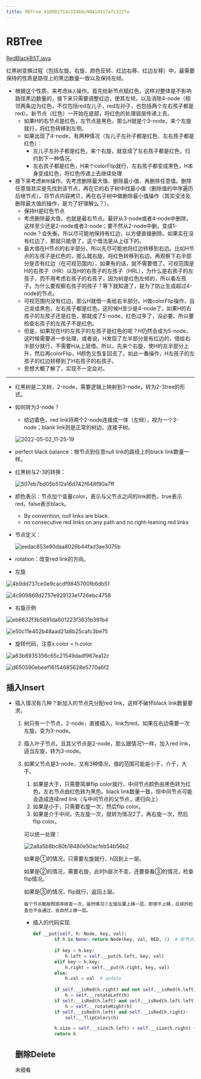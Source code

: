 ```yaml
---
title: RBTree_d10082f14c224bbc90414117afc322fe
---
```


# RBTree

[RedBlackBST.java](https://algs4.cs.princeton.edu/code/edu/princeton/cs/algs4/RedBlackBST.java.html)

红黑树变换过程（包括左旋、右旋、颜色反转、红边右移、红边左移）中，最需要保持的性质是路径上的黑边数量一致以及保持左倾。

- 根据这个性质，来考虑`插入`操作。首先给新节点赋红色，这样对整体是不影响路径黑边数量的，接下来只需要调整红边，使其左倾，以及消除4-node（相邻两条边为红色，不仅包括red左儿子，red左孙子，也包括两个左右孩子都是red）。新节点（红色）一开始在底部，将红色的处理层层传递上去。
    - 如果H的右节点是红色，左节点是黑色，那么H就是个3-node，来个左旋就行，将红色转移到左侧。
    - 如果出现了4-node，有两种情况（左儿子左孙子都是红色、左右孩子都是红色）：
        - 左儿子左孙子都是红色，来个右旋，就变成了左右孩子都是红色，归约到下一种情况。
        - 左右孩子都是红色，H来个colorFlip就行，左右孩子都变成黑色，H本身变成红色，将红色传递上去继续处理
- 接下来考虑`删除`操作。先考虑删除最大值、删除最小值、再删除任意值。删除任意值其实是先找到该节点，再在它的右子树中找最小值（删除值的中序遍历后继节点），将节点内容拷贝，再在右子树中做删除最小值操作（其实没涉及删除最大值的操作，是为了好理解么？）。
    - 保持H是红色节点
    - 考虑删除最大值，也就是最右节点。最好从3-node或者4-node中删除，这样至少还是2-node或者3-node；要不然从2-node中删，变成1-node？会失衡。所以尽可能地保持有红边，以方便直接删除。如果实在没有红边了，那就只能借了，这个借法是从上往下的。
    - 最大值在H节点的右半部分，所以先尽可能地将红边转移到右边。比如H节点的左孩子是红色的，那么就右旋，将红色转移到右边。再观察下右半部分是否有红边（在可视范围内），如果有的话，就不需要借了。可视范围是H的右孩子（HR）以及H的右孩子的左孩子（HRL），为什么是右孩子的左孩子，而不用考虑右孩子的右孩子，因为树是红色左倾的，所以看左孩子。为什么要观察右孩子的孩子？等下就知道了，是为了防止生成超过4-node的节点。
    - 可视范围内没有红边，那么H就借一条给右半部分。H做colorFlip操作，自己变成黑色，左右孩子都是红色。这时候H至少是4-node了，如果H的右孩子的左孩子还是红色，那就成了5-node，红色过多了，没必要。所以要检查右孩子的左孩子不是红色。
    - 但是，如果现在H的左孩子的左孩子是红色的呢？H仍然会成为5-node，这时候需要进一步处理，或者说，H发现了左半部分是有红边的，借给右半部分就行，不需要H从上层借。所以，先来个右旋，使H的左半部分上升，然后再colorFlip，H颜色又恢复回去了。如此一番操作，H左孩子的左孩子的红边转移到了H右孩子的右孩子。
    - 思想大概了解了，实现不一定会对。

---

- 红黑树是二叉树，2-node，需要逻辑上映射到3-node，转为2-3tree的形式。
- 如何转为3-node？
    - 给边着色，red link将两个2-node连接成一体（左倾），视为一个3-node；blank link则是正常的树边，连接子树。
    
    ![2022-05-02_11-25-19](assets/2022-05-02_11-25-19.png)
    
- perfect black balance：根节点到任意null link的路径上的black link数量一样。
- 红黑树与2-3的转换：
    
    ![507eb7bd05b512a16d742f648f90a7ff](assets/507eb7bd05b512a16d742f648f90a7ff.png)
    
- 颜色表示：节点加个变量color，表示与父节点之间的link颜色，true表示red，false表示black。
    - By convention, null links are black.
    - no consecutive red links on any path and no right-leaning red links
- 节点定义：
    
    ![eedac853e90daa8026b44fad3ae3075b](assets/eedac853e90daa8026b44fad3ae3075b.png)
    
- rotation：改变red link的方向。
- 左旋

![4b9dd737ce0e9cacdf9845700fb6db51](assets/4b9dd737ce0e9cacdf9845700fb6db51.png)

![4c909869d2757e929123e1726ebc4758](assets/4c909869d2757e929123e1726ebc4758.png)

- 右旋示例

![eb6632f3b5891da601223f3631b391b4](assets/eb6632f3b5891da601223f3631b391b4.png)

![e50c11e402b48aad21a8b25cafc3be75](assets/e50c11e402b48aad21a8b25cafc3be75.png)

- 旋转代码，注意x.color = h.color

![a83b8935356c65c21549dadf967ea12c](assets/a83b8935356c65c21549dadf967ea12c.png)

![d650590ebeef16154685628e5770a6f2](assets/d650590ebeef16154685628e5770a6f2.png)

## 插入Insert

- 插入情况有几种？新加入的节点先分配red link，这样不破坏black link数量要求。
    1. 树只有一个节点，2-node，直接插入，link为red，如果在右边需要一次左旋。变为3-node。
    2. 插入叶子节点，且其父节点是2-node，那么跟情况1一样，加入red link，适当左旋，转为3-node。
    3. 如果父节点是3-node，又有3种情况，值的范围可能是小于，介于，大于。
        1. 如果是大于，只需要简单flip color就行，中间节点颜色由黑色转为红色，左右节点由红色转为黑色。black link数量一致，但中间节点可能会造成连续red link（与中间节点的父节点，递归向上）
        2. 如果是小于，只需要右旋一次，然后flip color。
        3. 如果是介于中间，先左旋一次，就转为情况2了，再右旋一次，然后flip color。
        
        可以统一处理：
        
        ![2a8a5b8bc80b18480e50acfeb54b56b2](assets/2a8a5b8bc80b18480e50acfeb54b56b2.png)
        
        如果是①的情况，只需要左旋就行，h回到上一层。
        
        如果是②的情况，需要右旋，此时h层次不变，还要查看③的情况，检查flip情况。
        
        如果是③的情况，flip就行，返回上层。
        
        `每个节点都按照顺序排查一次，虽然情况①左旋后要上移一层，即使不上移，后续的检查也不会通过，会自然上移一层。`
        
        - 插入的代码实现
            
            ```python
            def __put(self, h: Node, key, val):
                    if h is None: return Node(key, val, RED, 1)  # 新节点是红色，不破坏黑色数量
                    
                    if key < h.key:
                        h.left = self.__put(h.left, key, val)
                    elif key > h.key:
                        h.right = self.__put(h.right, key, val)
                    else:
                        h.val = val  # update
                    
                    if self.__isRed(h.right) and not self.__isRed(h.left):
                        h = self.__rotateLeft(h)
                    if self.__isRed(h.left) and self.__isRed(h.left.left):
                        h = self.__rotateRight(h)
                    if self.__isRed(h.left) and self.__isRed(h.right):
                        self.__flipColors(h)
            
                    h.size = self.__size(h.left) + self.__size(h.right) + 1
                    return h
            ```
            
    
    ## 删除Delete
    
    未细看